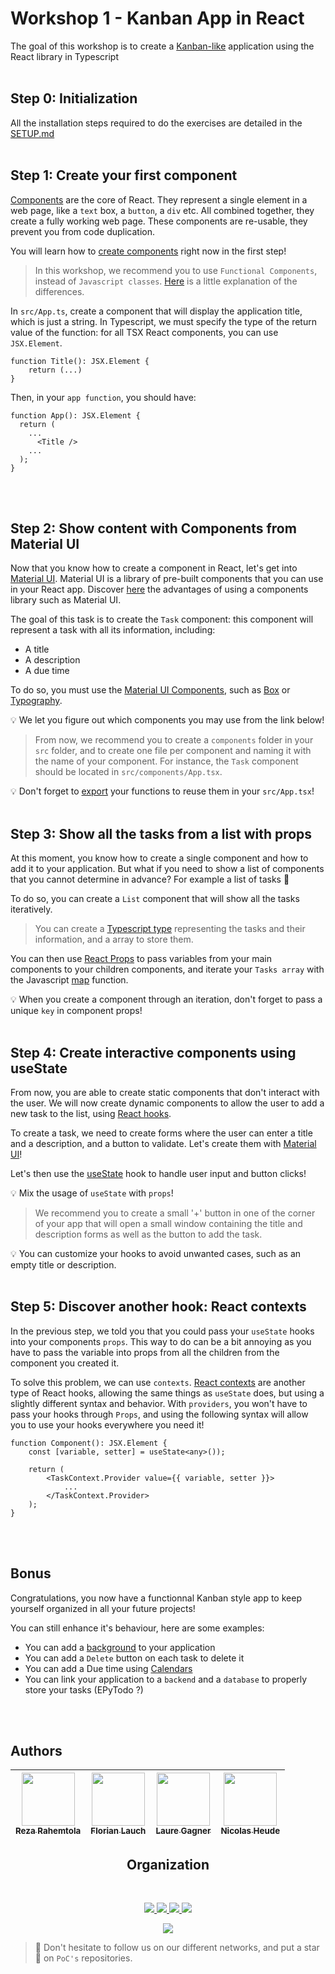 # Workshop 1 - Kanban App in React

The goal of this workshop is to create a [Kanban-like](https://www.digite.com/kanban/what-is-kanban/) application using the React library in Typescript
<br/><br/>
## Step 0: Initialization

All the installation steps required to do the exercises are detailed in the [SETUP.md](./SETUP.md)
<br/><br/>
## Step 1: Create your first component

[Components](https://reactjs.org/docs/components-and-props.html) are the core of React. They represent a single element in a web page, like a `text` box, a `button`, a `div` etc. All combined together, they create a fully working web page. These components are re-usable, they prevent you from code duplication.

You will learn how to [create components](https://www.w3schools.com/react/react_components.asp) right now in the first step!

> In this workshop, we recommend you to use `Functional Components`, instead of `Javascript classes`. [Here](https://djoech.medium.com/functional-vs-class-components-in-react-231e3fbd7108) is a little explanation of the differences.

In `src/App.ts`, create a component that will display the application title, which is just a string.
In Typescript, we must specify the type of the return value of the function: for all TSX React components, you can use `JSX.Element`.

```tsx
function Title(): JSX.Element {
    return (...)
}
```

Then, in your `app function`, you should have:

```tsx
function App(): JSX.Element {
  return (
    ...
      <Title />
    ...
  );
}
```
<br/><br/>
## Step 2: Show content with Components from Material UI

Now that you know how to create a component in React, let's get into [Material UI](https://mui.com).
Material UI is a library of pre-built components that you can use in your React app.
Discover [here](https://dev.to/amberjones/5-delightful-things-about-material-ui-5402) the advantages of using a components library such as Material UI.

The goal of this task is to create the `Task` component: this component will represent a task with all its information, including:
- A title
- A description
- A due time

To do so, you must use the [Material UI Components](https://mui.com/components/), such as [Box](https://mui.com/material-ui/react-box/) or [Typography](https://mui.com/material-ui/react-typography/).

:bulb: We let you figure out which components you may use from the link below!

> From now, we recommend you to create a `components` folder in your `src` folder, and to create one file per component and naming it with the name of your component. For instance, the `Task` component should be located in `src/components/App.tsx`.

:bulb: Don't forget to [export](https://medium.com/swlh/javascript-import-export-basics-ed7d94caf4c0) your functions to reuse them in your `src/App.tsx`!
<br/><br/>
## Step 3: Show all the tasks from a list with props

At this moment, you know how to create a single component and how to add it to your application. But what if you need to show a list of components that you cannot determine in advance? For example a list of tasks :thinking:

To do so, you can create a `List` component that will show all the tasks iteratively. 

> You can create a [Typescript type](https://www.typescriptlang.org/docs/handbook/basic-types.html) representing the tasks and their information, and a array to store them.

You can then use [React Props](https://reactjs.org/docs/components-and-props.html#rendering-a-component) to pass variables from your main components to your children components, and iterate your `Tasks array` with the Javascript [map](https://reactjs.org/docs/lists-and-keys.html) function.

:bulb: When you create a component through an iteration, don't forget to pass a unique `key` in component props!
<br/><br/>
## Step 4: Create interactive components using useState

From now, you are able to create static components that don't interact with the user.
We will now create dynamic components to allow the user to add a new task to the list, using [React hooks](https://reactjs.org/docs/hooks-intro.html).

To create a task, we need to create forms where the user can enter a title and a description, and a button to validate. Let's create them with [Material UI](https://mui.com/components/)!

Let's then use the [useState](https://www.freecodecamp.org/news/introduction-to-react-hooks/) hook to handle user input and button clicks!

:bulb: Mix the usage of `useState` with `props`!

> We recommend you to create a small '+' button in one of the corner of your app that will open a small window containing the title and description forms as well as the button to add the task.

:bulb: You can customize your hooks to avoid unwanted cases, such as an empty title or description.
<br/><br/>
## Step 5: Discover another hook: React contexts

In the previous step, we told you that you could pass your `useState` hooks into your components `props`. This way to do can be a bit annoying as you have to pass the variable into props from all the children from the component you created it.

To solve this problem, we can use `contexts`. [React contexts](https://reactjs.org/docs/context.html) are another type of React hooks, allowing the same things as `useState` does, but using a slightly different syntax and behavior. With `providers`, you won't have to pass your hooks through `Props`, and using the following syntax will allow you to use your hooks everywhere you need it!

```tsx
function Component(): JSX.Element {
	const [variable, setter] = useState<any>());

	return (
		<TaskContext.Provider value={{ variable, setter }}>
			...
		</TaskContext.Provider>
	);
}
```
<br/><br/>
## Bonus

Congratulations, you now have a functionnal Kanban style app to keep yourself organized in all your future projects!

You can still enhance it's behaviour, here are some examples:

- You can add a [background](https://www.freecodecamp.org/news/react-background-image-tutorial-how-to-set-backgroundimage-with-inline-css-style/) to your application
- You can add a `Delete` button on each task to delete it
- You can add a Due time using [Calendars](https://mui.com/x/react-date-pickers/getting-started/)
- You can link your application to a `backend` and a `database` to properly store your tasks (EPyTodo ?)

<br/><br/>
## Authors

| [<img src="https://github.com/RezaRahemtola.png?size=85" width=85><br><sub>Reza Rahemtola</sub>](https://github.com/RezaRahemtola) | [<img src="https://github.com/EdenComp.png?size=85" width=85><br><sub>Florian Lauch</sub>](https://github.com/EdenComp) | [<img src="https://github.com/Samoten777.png?size=85" width=85><br><sub>Laure Gagner</sub>](https://github.com/Samoten777) | [<img src="https://github.com/nicolasheude.png?size=85" width=85><br><sub>Nicolas Heude</sub>](https://github.com/nicolasheude) 
| :---: | :---: | :---: | :---: |
<h2 align=center>
Organization
</h2>
<br/>
<p align='center'>
    <a href="https://www.linkedin.com/company/pocinnovation/mycompany/">
        <img src="https://img.shields.io/badge/LinkedIn-0077B5?style=for-the-badge&logo=linkedin&logoColor=white">
    </a>
    <a href="https://www.instagram.com/pocinnovation/">
        <img src="https://img.shields.io/badge/Instagram-E4405F?style=for-the-badge&logo=instagram&logoColor=white">
    </a>
    <a href="https://twitter.com/PoCInnovation">
        <img src="https://img.shields.io/badge/Twitter-1DA1F2?style=for-the-badge&logo=twitter&logoColor=white">
    </a>
    <a href="https://discord.com/invite/Yqq2ADGDS7">
        <img src="https://img.shields.io/badge/Discord-7289DA?style=for-the-badge&logo=discord&logoColor=white">
    </a>
</p>
<p align=center>
    <a href="https://www.poc-innovation.fr/">
        <img src="https://img.shields.io/badge/WebSite-1a2b6d?style=for-the-badge&logo=GitHub Sponsors&logoColor=white">
    </a>
</p>

> :rocket: Don't hesitate to follow us on our different networks, and put a star 🌟 on `PoC's` repositories.
